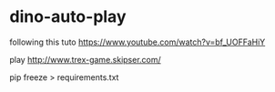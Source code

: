 # dino-auto-play
following this tuto https://www.youtube.com/watch?v=bf_UOFFaHiY

play http://www.trex-game.skipser.com/



pip freeze > requirements.txt
